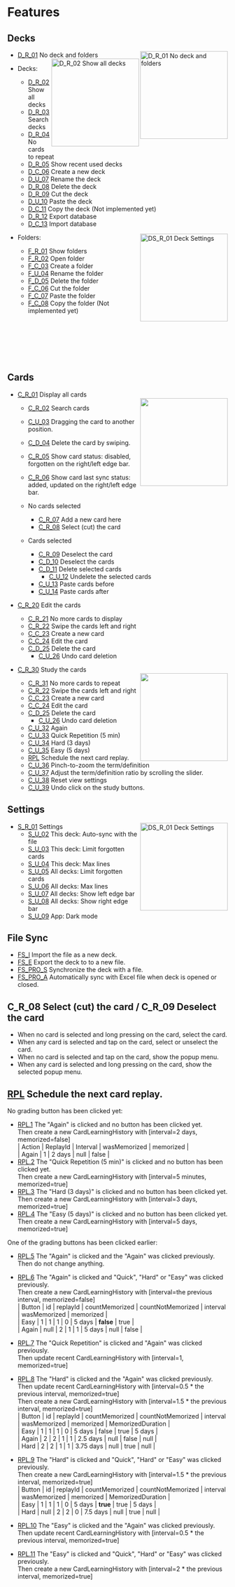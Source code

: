 <!--suppress HtmlDeprecatedAttribute, CheckImageSize -->
# Features

## Decks
- [D_R_01](https://github.com/search?q=org%3AGoCardsEdu%20D_R_01) No deck and folders
  <img src="img/NoDecksFragment_Dark.png" width="200" align="right" alt="D_R_01 No deck and folders" />
  <img src="img/ListDecksFragment_Dark_Menu.png" width="200" align="right" alt="D_R_02 Show all decks" />

- Decks:
    - [D_R_02](https://github.com/search?q=org%3AGoCardsEdu%20D_R_02) Show all decks
    - [D_R_03](https://github.com/search?q=org%3AGoCardsEdu%20D_R_03) Search decks
    - [D_R_04](https://github.com/search?q=org%3AGoCardsEdu%20D_R_04) No cards to repeat
    - [D_R_05](https://github.com/search?q=org%3AGoCardsEdu%20D_R_05) Show recent used decks
    - [D_C_06](https://github.com/search?q=org%3AGoCardsEdu%20D_C_06) Create a new deck
    - [D_U_07](https://github.com/search?q=org%3AGoCardsEdu%20D_U_07) Rename the deck
    - [D_R_08](https://github.com/search?q=org%3AGoCardsEdu%20D_R_08) Delete the deck
    - [D_R_09](https://github.com/search?q=org%3AGoCardsEdu%20D_R_09) Cut the deck
    - [D_U_10](https://github.com/search?q=org%3AGoCardsEdu%20D_U_10) Paste the deck
    - [D_C_11](https://github.com/search?q=org%3AGoCardsEdu%20D_C_10) Copy the deck (Not implemented yet)
    - [D_R_12](https://github.com/search?q=org%3AGoCardsEdu%20D_R_12) Export database
    - [D_C_13](https://github.com/search?q=org%3AGoCardsEdu%20D_C_13) Import database
- Folders:
  <img src="img/DeckSettingsActivity_All_Dark.png" width="200" align="right" alt="DS_R_01 Deck Settings" />

    - [F_R_01](https://github.com/search?q=org%3AGoCardsEdu%20F_R_01) Show folders
    - [F_R_02](https://github.com/search?q=org%3AGoCardsEdu%20F_R_02) Open folder
    - [F_C_03](https://github.com/search?q=org%3AGoCardsEdu%20F_C_03) Create a folder
    - [F_U_04](https://github.com/search?q=org%3AGoCardsEdu%20F_U_04) Rename the folder
    - [F_D_05](https://github.com/search?q=org%3AGoCardsEdu%20F_D_05) Delete the folder
    - [F_C_06](https://github.com/search?q=org%3AGoCardsEdu%20F_C_05) Cut the folder
    - [F_C_07](https://github.com/search?q=org%3AGoCardsEdu%20F_C_07) Paste the folder
    - [F_C_08](https://github.com/search?q=org%3AGoCardsEdu%20F_C_08) Copy the folder (Not implemented yet)
<br/><br/><br/><br/><br/><br/><br/>

## Cards
- [C_R_01](https://github.com/search?q=org%3AGoCardsEdu%20C_R_01) Display all cards \
  <img src="img/ListCardsActivity_Dark_Menu.png" width="200" align="right">

  - [C_R_02](https://github.com/search?q=org%3AGoCardsEdu%20C_R_02) Search cards
  - [C_U_03](https://github.com/search?q=org%3AGoCardsEdu%20C_U_03) Dragging the card to another position.
  - [C_D_04](https://github.com/search?q=org%3AGoCardsEdu%20C_D_04) Delete the card by swiping.
  - [C_R_05](https://github.com/search?q=org%3AGoCardsEdu%20C_R_05) Show card status: disabled, forgotten on the right/left edge bar.
  - [C_R_06](https://github.com/search?q=org%3AGoCardsEdu%20C_R_06) Show card last sync status: added, updated on the right/left edge bar.

  - No cards selected
    - [C_R_07](https://github.com/search?q=org%3AGoCardsEdu%20C_R_07) Add a new card here
    - [C_R_08](https://github.com/search?q=org%3AGoCardsEdu%20C_R_08) Select (cut) the card

  - Cards selected
    - [C_R_09](https://github.com/search?q=org%3AGoCardsEdu%20C_R_09) Deselect the card
    - [C_D_10](https://github.com/search?q=org%3AGoCardsEdu%20C_D_10) Deselect the cards
    - [C_D_11](https://github.com/search?q=org%3AGoCardsEdu%20C_D_11) Delete selected cards
      - [C_U_12](https://github.com/search?q=org%3AGoCardsEdu%20C_U_12) Undelete the selected cards
    - [C_U_13](https://github.com/search?q=org%3AGoCardsEdu%20C_U_13) Paste cards before
    - [C_U_14](https://github.com/search?q=org%3AGoCardsEdu%20C_U_14) Paste cards after
- [C_R_20](https://github.com/search?q=org%3AGoCardsEdu%20C_R_20) Edit the cards
  - [C_R_21](https://github.com/search?q=org%3AGoCardsEdu%20C_R_21) No more cards to display
  - [C_R_22](https://github.com/search?q=org%3AGoCardsEdu%20C_R_22) Swipe the cards left and right
  - [C_C_23](https://github.com/search?q=org%3AGoCardsEdu%20C_C_23) Create a new card
  - [C_C_24](https://github.com/search?q=org%3AGoCardsEdu%20C_C_24) Edit the card
  - [C_D_25](https://github.com/search?q=org%3AGoCardsEdu%20C_D_25) Delete the card
    - [C_U_26](https://github.com/search?q=org%3AGoCardsEdu%20C_U_26) Undo card deletion
- [C_R_30](https://github.com/search?q=org%3AGoCardsEdu%20C_R_30) Study the cards \
  <img src="img/StudyCardActivity_Dark.png" width="200" align="right">
    - [C_R_31](https://github.com/search?q=org%3AGoCardsEdu%20C_R_31) No more cards to repeat
    - [C_R_22](https://github.com/search?q=org%3AGoCardsEdu%20C_R_22) Swipe the cards left and right
    - [C_C_23](https://github.com/search?q=org%3AGoCardsEdu%20C_C_23) Create a new card
    - [C_C_24](https://github.com/search?q=org%3AGoCardsEdu%20C_C_24) Edit the card
    - [C_D_25](https://github.com/search?q=org%3AGoCardsEdu%20C_D_25) Delete the card
      - [C_U_26](https://github.com/search?q=org%3AGoCardsEdu%20C_U_26) Undo card deletion
    - [C_U_32](https://github.com/search?q=org%3AGoCardsEdu%20C_U_32) Again
    - [C_U_33](https://github.com/search?q=org%3AGoCardsEdu%20C_U_33) Quick Repetition (5 min)
    - [C_U_34](https://github.com/search?q=org%3AGoCardsEdu%20C_U_34) Hard (3 days)
    - [C_U_35](https://github.com/search?q=org%3AGoCardsEdu%20C_U_35) Easy (5 days)
    - [RPL](https://github.com/search?q=org%3AGoCardsEdu%20RPL) Schedule the next card replay.
    - [C_U_36](https://github.com/search?q=org%3AGoCardsEdu%20C_U_36) Pinch-to-zoom the term/definition
    - [C_U_37](https://github.com/search?q=org%3AGoCardsEdu%20C_U_37) Adjust the term/definition ratio by scrolling the slider.
    - [C_U_38](https://github.com/search?q=org%3AGoCardsEdu%20C_U_38) Reset view settings
    - [C_U_39](https://github.com/search?q=org%3AGoCardsEdu%20C_U_39) Undo click on the study buttons.
  
  
## Settings
<img src="img/AppSettingsActivity_Dark.png" width="200" align="right" alt="DS_R_01 Deck Settings" />

- [S_R_01](https://github.com/search?q=org%3AGoCardsEdu%20S_R_01) Settings
  - [S_U_02](https://github.com/search?q=org%3AGoCardsEdu%20S_U_02) This deck: Auto-sync with the file
  - [S_U_03](https://github.com/search?q=org%3AGoCardsEdu%20S_U_03) This deck: Limit forgotten cards
  - [S_U_04](https://github.com/search?q=org%3AGoCardsEdu%20S_U_04) This deck: Max lines
  - [S_U_05](https://github.com/search?q=org%3AGoCardsEdu%20S_U_05) All decks: Limit forgotten cards
  - [S_U_06](https://github.com/search?q=org%3AGoCardsEdu%20S_U_06) All decks: Max lines
  - [S_U_07](https://github.com/search?q=org%3AGoCardsEdu%20S_U_07) All decks: Show left edge bar
  - [S_U_08](https://github.com/search?q=org%3AGoCardsEdu%20S_U_08) All decks: Show right edge bar
  - [S_U_09](https://github.com/search?q=org%3AGoCardsEdu%20S_U_09) App: Dark mode
 


## File Sync
- [FS_I](https://github.com/search?q=org%3AGoCardsEdu%20FS_I) Import the file as a new deck.
- [FS_E](https://github.com/search?q=org%3AGoCardsEdu%20FS_E) Export the deck to to a new file.
- [FS_PRO_S](https://github.com/search?q=org%3AGoCardsEdu%20FS_PRO_S) Synchronize the deck with a file.
- [FS_PRO_A](https://github.com/search?q=org%3AGoCardsEdu%20FS_PRO_A) Automatically sync with Excel file when deck is opened or closed.


## C_R_08 Select (cut) the card / C_R_09 Deselect the card
- When no card is selected and long pressing on the card, select the card.
- When any card is selected and tap on the card, select or unselect the card.
- When no card is selected and tap on the card, show the popup menu.
- When any card is selected and long pressing on the card, show the selected popup menu.

## [RPL](https://github.com/search?q=org%3AGoCardsEdu%20RPL) Schedule the next card replay.
No grading button has been clicked yet:
- [RPL.1](https://github.com/search?q=org%3AGoCardsEdu%20RPL.1) The "Again" is clicked and no button has been clicked yet. \
  Then create a new CardLearningHistory with [interval=2 days, memorized=false] \
  | Action | ReplayId | Interval | wasMemorized | memorized | \
  | Again  | 1        | 2 days   | null         | false     |
- [RPL.2](https://github.com/search?q=org%3AGoCardsEdu%20RPL.2) The "Quick Repetition (5 min)" is clicked and no button has been clicked yet. \
  Then create a new CardLearningHistory with [interval=5 minutes, memorized=true]
- [RPL.3](https://github.com/search?q=org%3AGoCardsEdu%20RPL.3) The "Hard (3 days)" is clicked and no button has been clicked yet. \
  Then create a new CardLearningHistory with [interval=3 days, memorized=true]
- [RPL.4](https://github.com/search?q=org%3AGoCardsEdu%20RPL.4) The "Easy (5 days)" is clicked and no button has been clicked yet. \
  Then create a new CardLearningHistory with [interval=5 days, memorized=true]

One of the grading buttons has been clicked earlier:
- [RPL.5](https://github.com/search?q=org%3AGoCardsEdu%20RPL.5) The "Again" is clicked and the "Again" was clicked previously. \
  Then do not change anything.
- [RPL.6](https://github.com/search?q=org%3AGoCardsEdu%20RPL.6) The "Again" is clicked and "Quick", "Hard" or "Easy" was clicked previously. \
  Then create a new CardLearningHistory with [interval=the previous interval, memorized=false] \
  | Button | id   | replayId | countMemorized | countNotMemorized | interval | wasMemorized | memorized | \
  | Easy   | 1    | 1        | 1              | 0                 | 5 days   | **false**    | true      | \
  | Again  | null | 2        | 1              | 1                 | 5 days   | null         | false     |

- [RPL.7](https://github.com/search?q=org%3AGoCardsEdu%20RPL.7) The "Quick Repetition" is clicked and "Again" was clicked previously. \
  Then update recent CardLearningHistory with [interval=1, memorized=true]

- [RPL.8](https://github.com/search?q=org%3AGoCardsEdu%20RPL.8) The "Hard" is clicked and the "Again" was clicked previously. \
  Then update recent CardLearningHistory with [interval=0.5 * the previous interval, memorized=true] \
  Then create a new CardLearningHistory with [interval=1.5 * the previous interval, memorized=true] \
  | Button | id   | replayId | countMemorized | countNotMemorized | interval  | wasMemorized | memorized | MemorizedDuration | \
  | Easy   | 1    | 1        | 1              | 0                 | 5 days    | false        | true      | 5 days            | \
  | Again  | 2    | 2        | 1              | 1                 | 2.5 days  | null         | false     | null              | \
  | Hard   | 2    | 2        | 1              | 1                 | 3.75 days | null         | true      | null              |

- [RPL.9](https://github.com/search?q=org%3AGoCardsEdu%20RPL.9) The "Hard" is clicked and "Quick", "Hard" or "Easy" was clicked previously. \
  Then create a new CardLearningHistory with [interval=1.5 * the previous interval, memorized=true] \
  | Button | id   | replayId | countMemorized | countNotMemorized | interval | wasMemorized | memorized | MemorizedDuration | \
  | Easy   | 1    | 1        | 1              | 0                 | 5 days   | **true**     | true      | 5 days            | \
  | Hard   | null | 2        | 2              | 0                 | 7.5 days | null         | true      | null              |


- [RPL.10](https://github.com/search?q=org%3AGoCardsEdu%20RPL.10) The "Easy" is clicked and the "Again" was clicked previously. \
  Then update recent CardLearningHistory with [interval=0.5 * the previous interval, memorized=true]
- [RPL.11](https://github.com/search?q=org%3AGoCardsEdu%20RPL.11) The "Easy" is clicked and "Quick", "Hard" or "Easy" was clicked previously. \
  Then create a new CardLearningHistory with [interval=2 * the previous interval, memorized=true]
